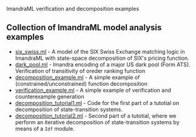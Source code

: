 ImandraML verification and decomposition examples

## Collection of ImandraML model analysis examples 
- [six_swiss.ml](six_swiss.ml) -  A model of the SIX Swiss Exchange matching logic in ImandraML with state-space decomposition of SIX's pricing function.
- [dark_pool.ml](dark_pool.ml) - Imandra encoding of a major US dark pool (Form ATS). Verification of transitivity of oreder ranking function
- [decomposition_example.ml](decomposition_example.ml) - A simple example of (constrained/unconstrained) function decomposition 
- [verification_example.ml](verification_example.ml) - A simple example of verification and counterexample generation  
- [decomposition_tutorial1.ml](decomposition_tutorial1.ml) - Code for the first part of a tutotial on decomposition of state-transition systems.
- [decomposition_tutorial2.ml](decomposition_tutorial2.ml) - Second part of a tutotial, where we perform an iterative decomposition of state-transition systems by means of a `Idf` module.
